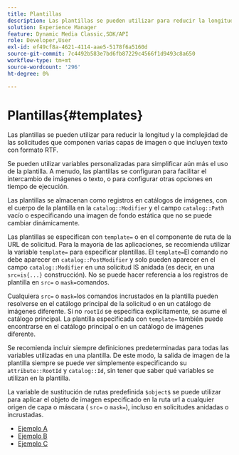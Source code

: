 ```yaml
---
title: Plantillas
description: Las plantillas se pueden utilizar para reducir la longitud y la complejidad de las solicitudes que componen varias capas de imagen o que incluyen texto con formato RTF.
solution: Experience Manager
feature: Dynamic Media Classic,SDK/API
role: Developer,User
exl-id: ef49cf8a-4621-4114-aae5-5178f6a5160d
source-git-commit: 7c4492b583e7bd6fb87229c4566f1d9493c8a650
workflow-type: tm+mt
source-wordcount: '296'
ht-degree: 0%

---
```


# Plantillas{#templates}

Las plantillas se pueden utilizar para reducir la longitud y la complejidad de las solicitudes que componen varias capas de imagen o que incluyen texto con formato RTF.

Se pueden utilizar variables personalizadas para simplificar aún más el uso de la plantilla. A menudo, las plantillas se configuran para facilitar el intercambio de imágenes o texto, o para configurar otras opciones en tiempo de ejecución.

Las plantillas se almacenan como registros en catálogos de imágenes, con el cuerpo de la plantilla en la `catalog::Modifier` y el campo `catalog::Path` vacío o especificando una imagen de fondo estática que no se puede cambiar dinámicamente.

Las plantillas se especifican con `template=` o en el componente de ruta de la URL de solicitud. Para la mayoría de las aplicaciones, se recomienda utilizar la variable `template=` para especificar plantillas. El `template=`El comando no debe aparecer en `catalog::PostModifier` y solo pueden aparecer en el campo `catalog::Modifier` en una solicitud IS anidada (es decir, en una `src=is{...}` construcción). No se puede hacer referencia a los registros de plantilla en `src=` o `mask=`comandos.

Cualquiera `src=` o `mask=`los comandos incrustados en la plantilla pueden resolverse en el catálogo principal de la solicitud o en un catálogo de imágenes diferente. Si no `rootId` se especifica explícitamente, se asume el catálogo principal. La plantilla especificada con `template=` también puede encontrarse en el catálogo principal o en un catálogo de imágenes diferente.

Se recomienda incluir siempre definiciones predeterminadas para todas las variables utilizadas en una plantilla. De este modo, la salida de imagen de la plantilla siempre se puede ver simplemente especificando su `attribute::RootId` y `catalog::Id`, sin tener que saber qué variables se utilizan en la plantilla.

La variable de sustitución de rutas predefinida `$object$` se puede utilizar para aplicar el objeto de imagen especificado en la ruta url a cualquier origen de capa o máscara ( `src=` o `mask=`), incluso en solicitudes anidadas o incrustadas.

* [Ejemplo A](r-example-a.md)
* [Ejemplo B](r-example-b.md)
* [Ejemplo C](r-example-c.md)
